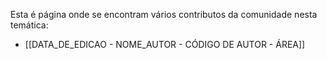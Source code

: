 Esta é página onde se encontram vários contributos da comunidade nesta temática:

- [[DATA_DE_EDICAO - NOME_AUTOR - CÓDIGO DE AUTOR - ÁREA]]